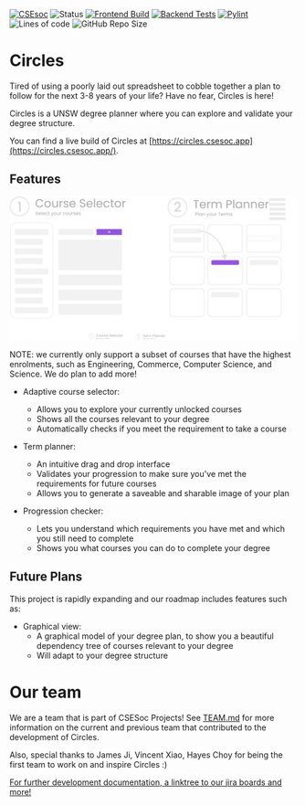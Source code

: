 [![CSEsoc](https://img.shields.io/badge/-CSESoc-blue)](https://www.csesoc.unsw.edu.au/)
![Status](https://img.shields.io/website?label=status&up_message=online&url=https%3A%2F%2Fcircles.csesoc.unsw.edu.au%2F)
[![Frontend Build](https://github.com/csesoc/Circles/actions/workflows/ci_FE.yml/badge.svg)](https://github.com/csesoc/Circles/actions/workflows/ci_FE.yml)
[![Backend Tests](https://github.com/csesoc/Circles/actions/workflows/ci_BE.yml/badge.svg)](https://github.com/csesoc/Circles/actions/workflows/ci_BE.yml)
[![Pylint](https://github.com/csesoc/Circles/actions/workflows/pylinter.yml/badge.svg)](https://github.com/csesoc/Circles/actions/workflows/pylinter.yml)
![Lines of code](https://img.shields.io/tokei/lines/github/csesoc/Circles)
![GitHub Repo Size](https://img.shields.io/github/repo-size/csesoc/Circles)

# Circles

Tired of using a poorly laid out spreadsheet to cobble together a plan to follow for the next 3-8 years of your life? Have no fear, Circles is here!

Circles is a UNSW degree planner where you can explore and validate your degree structure.

You can find a live build of Circles at [https://circles.csesoc.app](https://circles.csesoc.app/).

## Features

![Features Help Image](https://raw.githubusercontent.com/csesoc/Circles/dev/frontend/src/assets/infographic.png)

NOTE: we currently only support a subset of courses that have the highest enrolments, such as Engineering, Commerce, Computer Science, and Science. We do plan to add more!

- Adaptive course selector:
  - Allows you to explore your currently unlocked courses
  - Shows all the courses relevant to your degree
  - Automatically checks if you meet the requirement to take a course

- Term planner:
  - An intuitive drag and drop interface
  - Validates your progression to make sure you've met the requirements for future courses
  - Allows you to generate a saveable and sharable image of your plan

- Progression checker:
  - Lets you understand which requirements you have met and which you still need to complete
  - Shows you what courses you can do to complete your degree

## Future Plans

This project is rapidly expanding and our roadmap includes features such as:

- Graphical view:
  - A graphical model of your degree plan, to show you a beautiful dependency tree of courses relevant to your degree
  - Will adapt to your degree structure

# Our team

We are a team that is part of CSESoc Projects! See [TEAM.md](./TEAM.md) for more information on the current and previous team that contributed to the development of Circles.

Also, special thanks to James Ji, Vincent Xiao, Hayes Choy for being the first team to work on and inspire Circles :)

[For further development documentation, a linktree to our jira boards and more!](https://compclub.atlassian.net/wiki/spaces/C/pages/1664385928/About+Circles)
